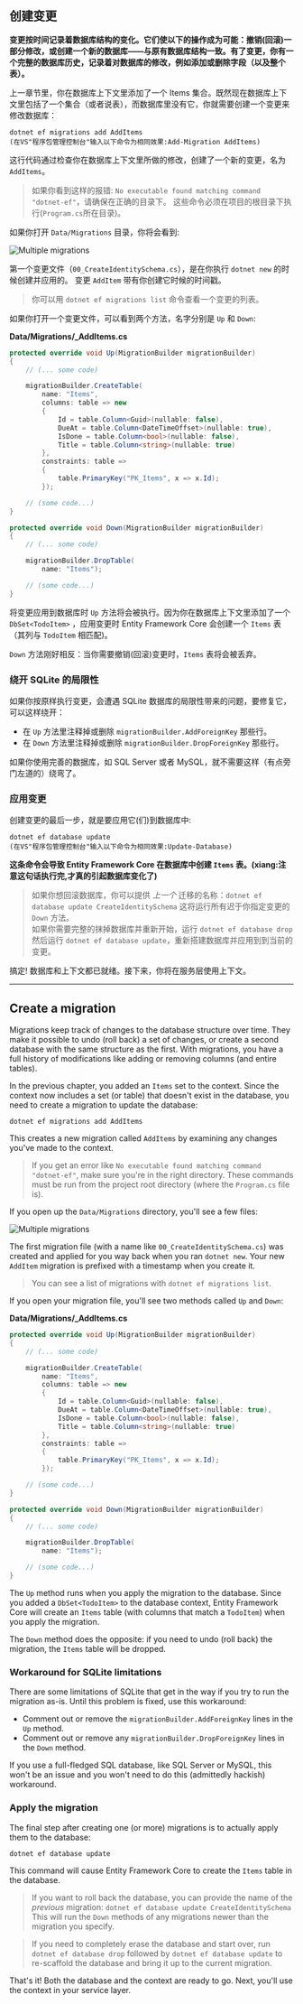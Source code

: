 ## 创建变更

**变更按时间记录着数据库结构的变化。它们使以下的操作成为可能：撤销(回滚)一部分修改，或创建一个新的数据库——与原有数据库结构一致。有了变更，你有一个完整的数据库历史，记录着对数据库的修改，例如添加或删除字段（以及整个表）。**

上一章节里，你在数据库上下文里添加了一个 Items 集合。既然现在数据库上下文里包括了一个集合（或者说表），而数据库里没有它，你就需要创建一个变更来修改数据库：

```
dotnet ef migrations add AddItems 
(在VS"程序包管理控制台"输入以下命令为相同效果:Add-Migration AddItems)
```

这行代码通过检查你在数据库上下文里所做的修改，创建了一个新的变更，名为 `AddItems`。

> 如果你看到这样的报错: `No executable found matching command "dotnet-ef"`，请确保在正确的目录下。 这些命令必须在项目的根目录下执行(`Program.cs`所在目录)。

如果你打开 `Data/Migrations` 目录，你将会看到:

![Multiple migrations](migrations.png)

第一个变更文件（`00_CreateIdentitySchema.cs`），是在你执行 `dotnet new` 的时候创建并应用的。 变更 `AddItem` 带有你创建它时候的时间戳。

> 你可以用 `dotnet ef migrations list` 命令查看一个变更的列表。

如果你打开一个变更文件，可以看到两个方法，名字分别是 `Up` 和 `Down`:

**Data/Migrations/<date>_AddItems.cs**

```csharp
protected override void Up(MigrationBuilder migrationBuilder)
{
    // (... some code)

    migrationBuilder.CreateTable(
        name: "Items",
        columns: table => new
        {
            Id = table.Column<Guid>(nullable: false),
            DueAt = table.Column<DateTimeOffset>(nullable: true),
            IsDone = table.Column<bool>(nullable: false),
            Title = table.Column<string>(nullable: true)
        },
        constraints: table =>
        {
            table.PrimaryKey("PK_Items", x => x.Id);
        });

    // (some code...)
}

protected override void Down(MigrationBuilder migrationBuilder)
{
    // (... some code)

    migrationBuilder.DropTable(
        name: "Items");

    // (some code...)
}
```

将变更应用到数据库时 `Up` 方法将会被执行。因为你在数据库上下文里添加了一个 `DbSet<TodoItem>` ，应用变更时 Entity Framework Core 会创建一个 `Items` 表（其列与 `TodoItem` 相匹配)。

 `Down` 方法刚好相反：当你需要撤销(回滚)变更时，`Items` 表将会被丢弃。

### 绕开 SQLite 的局限性

如果你按原样执行变更，会遭遇 SQLite 数据库的局限性带来的问题，要修复它，可以这样绕开：

* 在 `Up` 方法里注释掉或删除 `migrationBuilder.AddForeignKey` 那些行。
* 在 `Down` 方法里注释掉或删除 `migrationBuilder.DropForeignKey` 那些行。

如果你使用完善的数据库，如 SQL Server 或者 MySQL，就不需要这样（有点旁门左道的）绕弯了。

### 应用变更

创建变更的最后一步，就是要应用它(们)到数据库中:

```
dotnet ef database update
(在VS"程序包管理控制台"输入以下命令为相同效果:Update-Database)
```

**这条命令会导致 Entity Framework Core 在数据库中创建 `Items` 表。(xiang:注意这句话执行完,才真的引起数据库变化了)**

> 如果你想回滚数据库，你可以提供 *上一个* 迁移的名称：`dotnet ef database update CreateIdentitySchema` 这将运行所有迟于你指定变更的 `Down` 方法。  
如果你需要完整的抹掉数据库并重新开始，运行 `dotnet ef database drop` 然后运行 `dotnet ef database update`，重新搭建数据库并应用到到当前的变更。

搞定! 数据库和上下文都已就绪。接下来，你将在服务层使用上下文。

---

## Create a migration

Migrations keep track of changes to the database structure over time. They make it possible to undo (roll back) a set of changes, or create a second database with the same structure as the first. With migrations, you have a full history of modifications like adding or removing columns (and entire tables).

In the previous chapter, you added an `Items` set to the context. Since the context now includes a set (or table) that doesn't exist in the database, you need to create a migration to update the database:

```
dotnet ef migrations add AddItems
```

This creates a new migration called `AddItems` by examining any changes you've made to the context.

> If you get an error like `No executable found matching command "dotnet-ef"`, make sure you're in the right directory. These commands must be run from the project root directory (where the `Program.cs` file is).

If you open up the `Data/Migrations` directory, you'll see a few files:

![Multiple migrations](migrations.png)

The first migration file (with a name like `00_CreateIdentitySchema.cs`) was created and applied for you way back when you ran `dotnet new`. Your new `AddItem` migration is prefixed with a timestamp when you create it.

> You can see a list of migrations with `dotnet ef migrations list`.

If you open your migration file, you'll see two methods called `Up` and `Down`:

**Data/Migrations/<date>_AddItems.cs**

```csharp
protected override void Up(MigrationBuilder migrationBuilder)
{
    // (... some code)

    migrationBuilder.CreateTable(
        name: "Items",
        columns: table => new
        {
            Id = table.Column<Guid>(nullable: false),
            DueAt = table.Column<DateTimeOffset>(nullable: true),
            IsDone = table.Column<bool>(nullable: false),
            Title = table.Column<string>(nullable: true)
        },
        constraints: table =>
        {
            table.PrimaryKey("PK_Items", x => x.Id);
        });

    // (some code...)
}

protected override void Down(MigrationBuilder migrationBuilder)
{
    // (... some code)

    migrationBuilder.DropTable(
        name: "Items");

    // (some code...)
}
```

The `Up` method runs when you apply the migration to the database. Since you added a `DbSet<TodoItem>` to the database context, Entity Framework Core will create an `Items` table (with columns that match a `TodoItem`) when you apply the migration.

The `Down` method does the opposite: if you need to undo (roll back) the migration, the `Items` table will be dropped.

### Workaround for SQLite limitations

There are some limitations of SQLite that get in the way if you try to run the migration as-is. Until this problem is fixed, use this workaround:

* Comment out or remove the `migrationBuilder.AddForeignKey` lines in the `Up` method.
* Comment out or remove any `migrationBuilder.DropForeignKey` lines in the `Down` method.

If you use a full-fledged SQL database, like SQL Server or MySQL, this won't be an issue and you won't need to do this (admittedly hackish) workaround.

### Apply the migration

The final step after creating one (or more) migrations is to actually apply them to the database:

```
dotnet ef database update
```

This command will cause Entity Framework Core to create the `Items` table in the database.

> If you want to roll back the database, you can provide the name of the *previous* migration:
> `dotnet ef database update CreateIdentitySchema`
> This will run the `Down` methods of any migrations newer than the migration you specify.

> If you need to completely erase the database and start over, run `dotnet ef database drop` followed by `dotnet ef database update` to re-scaffold the database and bring it up to the current migration.

That's it! Both the database and the context are ready to go. Next, you'll use the context in your service layer.
